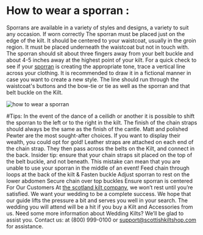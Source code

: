 # How to wear a sporran :
Sporrans are available in a variety of styles and designs, a variety to suit any occasion.
If worn correctly The sporran must be placed just on the edge of the kilt. It should be centered to your waistcoat, usually in the groin region. It must be placed underneath the waistcoat but not in touch with. The sporran should sit about three fingers away from your belt buckle and about 4-5 inches away at the highest point of your kilt.
For a quick check to see if your [sporran](https://scottishkiltshop.com/collections/sporrans-for-sale) is creating the appropriate tone, trace a vertical line across your clothing. It is recommended to draw it in a fictional manner in case you want to create a new style. The line should run through the waistcoat's buttons and the bow-tie or tie as well as the sporran and that belt buckle on the Kilt.

![how to wear a sporran](https://toolxox.com/dl/2/ay/tmp/img2/dl.beatsnoop.com-1666780082.jpg)

#Tips:
In the event of the dance of a ceilidh or another it is possible to shift the sporran to the left or to the right in the kilt.
The finish of the chain straps should always be the same as the finish of the cantle. Matt and polished Pewter are the most sought-after choices. If you want to display their wealth, you could opt for gold!
Leather straps are attached on each end of the chain strap. They then pass across the belts on the Kilt, and connect in the back.
Insider tip: ensure that your chain straps sit placed on the top of the belt buckle, and not beneath. This mistake can mean that you are unable to use your sporran in the middle of an event!
Feed chain through loops at the back of the kilt & Fasten buckle
Adjust sporran to rest on the lower abdomen
Secure chain over top buckles
Ensure sporran is centered
For Our Customers
At [the scotland kilt company](https://scottishkiltshop.com/), we won’t rest until you’re satisfied. We want your wedding to be a complete success.
We hope that our guide lifts the pressure a bit and serves you well in your search. The wedding you will attend will be a hit if you buy a Kilt and Accessories from us. Need some more information about Wedding Kilts? We’ll be glad to assist you. Contact us: at (800) 999-0100 or support@scottishkiltshop.com for assistance.
 


